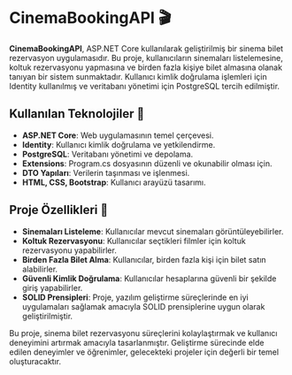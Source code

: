 # CinemaBookingAPI 🎬

**CinemaBookingAPI**, ASP.NET Core kullanılarak geliştirilmiş bir sinema bilet rezervasyon uygulamasıdır. Bu proje, kullanıcıların sinemaları listelemesine, koltuk rezervasyonu yapmasına ve birden fazla kişiye bilet almasına olanak tanıyan bir sistem sunmaktadır. Kullanıcı kimlik doğrulama işlemleri için Identity kullanılmış ve veritabanı yönetimi için PostgreSQL tercih edilmiştir.

## Kullanılan Teknolojiler 🌟

- **ASP.NET Core**: Web uygulamasının temel çerçevesi.
- **Identity**: Kullanıcı kimlik doğrulama ve yetkilendirme.
- **PostgreSQL**: Veritabanı yönetimi ve depolama.
- **Extensions**: Program.cs dosyasının düzenli ve okunabilir olması için.
- **DTO Yapıları**: Verilerin taşınması ve işlenmesi.
- **HTML, CSS, Bootstrap**: Kullanıcı arayüzü tasarımı.

## Proje Özellikleri 🚀

- **Sinemaları Listeleme**: Kullanıcılar mevcut sinemaları görüntüleyebilirler.
- **Koltuk Rezervasyonu**: Kullanıcılar seçtikleri filmler için koltuk rezervasyonu yapabilirler.
- **Birden Fazla Bilet Alma**: Kullanıcılar, birden fazla kişi için bilet satın alabilirler.
- **Güvenli Kimlik Doğrulama**: Kullanıcılar hesaplarına güvenli bir şekilde giriş yapabilirler.
- **SOLID Prensipleri**: Proje, yazılım geliştirme süreçlerinde en iyi uygulamaları sağlamak amacıyla SOLID prensiplerine uygun olarak geliştirilmiştir.

Bu proje, sinema bilet rezervasyonu süreçlerini kolaylaştırmak ve kullanıcı deneyimini artırmak amacıyla tasarlanmıştır. Geliştirme sürecinde elde edilen deneyimler ve öğrenimler, gelecekteki projeler için değerli bir temel oluşturacaktır.
